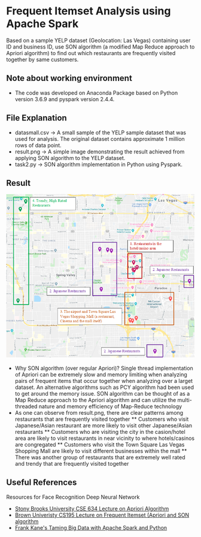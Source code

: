 # Frequent Itemset Analysis using Apache Spark

Based on a sample YELP dataset (Geolocation: Las Vegas) containing user ID and business ID, use SON algorithm (a modified Map Reduce approach to Apriori algorithm) 
to find out which restaurants are frequently visited together by same customers.


## Note about working environment

* The code was developed on Anaconda Package based on Python version 3.6.9 and pyspark version 2.4.4.


## File Explanation

* datasmall.csv -> A small sample of the YELP sample dataset that was used for analysis. The original dataset contains approximate 1 million rows of data point.
* result.png -> A simple image demonstrating the result achieved from applying SON algorithm to the YELP dataset.
* task2.py -> SON algorithm implementation in Python using Pyspark.


## Result
![alt text](https://github.com/frozendrpepper/Spark-Frequent-Itemset-Analysis/blob/master/result.png?raw=true)
* Why SON algorithm (over regular Apriori)? Single thread implementation of Apriori can be extremely slow and memory limiting when analyzing pairs of frequent items that occur together when analyzing over a larget dataset. An alternative algorithms such as PCY algorithm had been used to get around the memory issue. SON algorithm can be thought of as a Map Reduce approach to the Apriori algorithm and can utilize the multi-threaded nature and memory efficiency of Map-Reduce technology
* As one can observe from result.png, there are clear patterns among restaurants that are frequently visited together
  ** Customers who visit Japanese/Asian restaurant are more likely to visit other Japanese/Asian restaurants
  ** Customers who are visiting the city in the casion/hotel area are likely to visit restaurants in near vicinity to where hotels/casinos are congregated
  ** Customers who visit the Town Square Las Vegas Shopping Mall are likely to visit different businesses within the mall
  ** There was another group of restaurants that are extremely well rated and trendy that are frequently visited together


## Useful References

Resources for Face Recognition Deep Neural Network
* [Stony Brooks University CSE 634 Lecture on Apriori Algorithm](https://www3.cs.stonybrook.edu/~cse634/lecture_notes/07apriori.pdf)
* [Brown Univeristy CS195 Lecture on Frequent Itemset (Apriori and SON algorithm](http://cs.brown.edu/courses/cs195w/slides/freqitems.pdf)
* [Frank Kane's Taming Big Data with Apache Spark and Python](https://www.amazon.com/Frank-Kanes-Taming-Apache-Python/dp/1787287947/ref=sr_1_3?crid=1B9GYVZBS826X&dchild=1&keywords=frank+kane%27s+taming+big+data+with+apache+spark+and+python&qid=1594846898&sprefix=frank+kane%27s%2Caps%2C200&sr=8-3)

